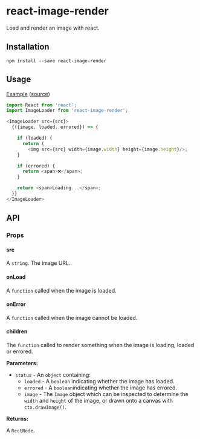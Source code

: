 # react-image-render

Load and render an image with react.

## Installation

```
npm install --save react-image-render
```

## Usage

[Example](https://jameslnewell.github.io/react-image-render/) ([source](https://github.com/jameslnewell/react-image-render/blob/master/example/App.js#L31))

```js
import React from 'react';
import ImageLoader from 'react-image-render';

<ImageLoader src={src}>
  {({image, loaded, errored}) => {

    if (loaded) {
      return (
        <img src={src} width={image.width} height={image.height}/>;
    }

    if (errored) {
      return <span>❌</span>;
    }

    return <span>Loading...</span>;
  }}
</ImageLoader>
```

## API

### Props

#### src

A `string`. The image URL.

#### onLoad

A `function` called when the image is loaded.

#### onError

A `function` called when the image cannot be loaded.

#### children

The `function` called to render something when the image is loading, loaded or errored.

**Parameters:**

- `status` - An `object` containing:
  - `loaded` - A `boolean` indicating whether the image has loaded.
  - `errored` - A `boolean`indicating whether the image has errored.
  - `image` - The `Image` object which can be inspected to determine the `width` and `height` of the image, or drawn onto a canvas with `ctx.drawImage()`.

**Returns:**

A `RectNode`.